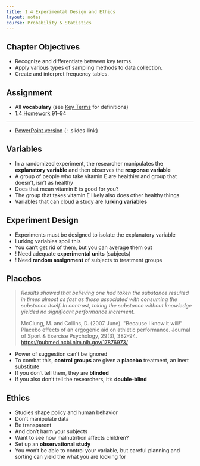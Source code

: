 ```yaml
---
title: 1.4 Experimental Design and Ethics
layout: notes
course: Probability & Statistics
---
```


## Chapter Objectives

- Recognize and differentiate between key terms.
- Apply various types of sampling methods to data collection.
- Create and interpret frequency tables.

## Assignment

- All **vocabulary** (see [Key Terms](https://openstax.org/books/statistics/pages/1-key-terms) for definitions)
- [1.4 Homework](https://openstax.org/books/statistics/pages/1-homework#fs-idm36883600) 91–94

---

- [PowerPoint version](https://1drv.ms/p/c/c4097c61e06a2b97/EdYCA9obTLtGspaxL_LwhAABdXhCK-rqB6xWPhE8y8nOZw)
{: .slides-link}

## Variables

- In a randomized experiment, the researcher manipulates the **explanatory variable** and then observes the **response variable**
- A group of people who take vitamin E are healthier and group that doesn’t, isn’t as healthy
- Does that mean vitamin E is good for you?
- The group that takes vitamin E likely also does other healthy things
- Variables that can cloud a study are **lurking variables**

## Experiment Design

- Experiments must be designed to isolate the explanatory variable
- Lurking variables spoil this
- You can’t get rid of them, but you can average them out
- ! Need adequate **experimental units** (subjects)
- ! Need **random assignment** of subjects to treatment groups

## Placebos

> *Results showed that believing one had taken the substance resulted in times almost as fast as those associated with consuming the substance itself. In contrast, taking the substance without knowledge yielded no significant performance increment.*
>
> McClung, M. and Collins, D. (2007 June). "Because I know it will!" Placebo effects of an ergogenic aid on athletic performance. Journal of Sport & Exercise Psychology, 29(3), 382-94.
> <https://pubmed.ncbi.nlm.nih.gov/17876973/>

- Power of suggestion can’t be ignored
- To combat this, **control groups** are given a **placebo** treatment, an inert substitute
- If you don’t tell them, they are **blinded**
- If you also don’t tell the researchers, it’s **double-blind**

## Ethics

- Studies shape policy and human behavior
- Don’t manipulate data
- Be transparent
- And don’t harm your subjects
- Want to see how malnutrition affects children?
- Set up an **observational study**
- You won’t be able to control your variable, but careful planning and sorting can yield the what you are looking for
